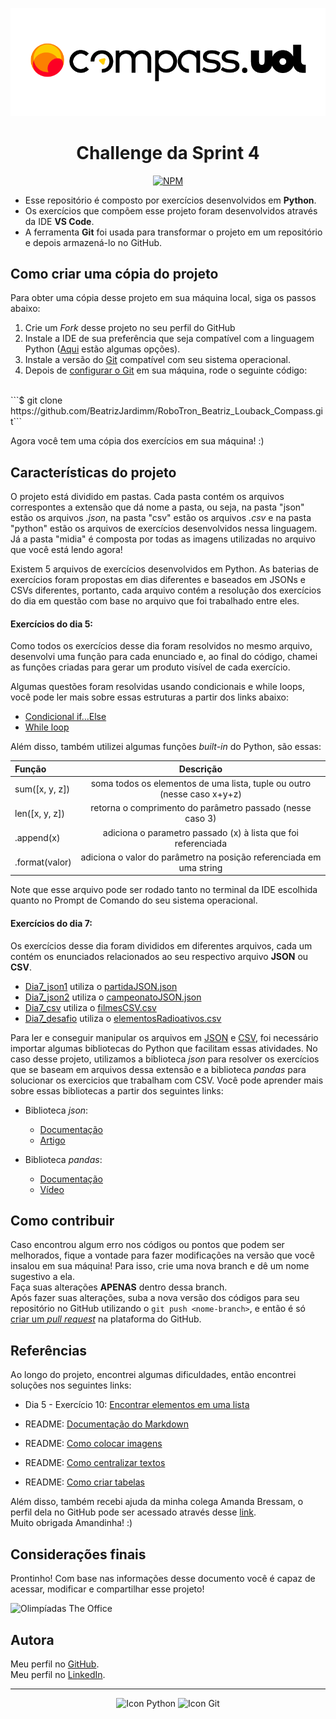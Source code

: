 <div align="center">

![Logo da Compass](/midia/compasslogo.png)
# Challenge da Sprint 4

[![NPM](https://img.shields.io/npm/l/react)](https://github.com/BeatrizJardimm/RoboTron_Beatriz_Louback_Compass/blob/develop/LICENSE)
  
</div>

* Esse repositório é composto por exercícios desenvolvidos em **Python**.
* Os exercícios que compõem esse projeto foram desenvolvidos através da IDE **VS Code**.
* A ferramenta **Git** foi usada para transformar o projeto em um repositório e depois armazená-lo no GitHub.


## Como criar uma cópia do projeto

Para obter uma cópia desse projeto em sua máquina local, siga os passos abaixo:

1. Crie um *Fork* desse projeto no seu perfil do GitHub
2. Instale a IDE de sua preferência que seja compatível com a linguagem Python ([Aqui](https://blog.geekhunter.com.br/ides-e-editores-de-codigo-em-python-para-2021/) estão algumas opções).
3. Instale a versão do [Git](https://git-scm.com/downloads) compatível com seu sistema operacional.
4. Depois de [configurar o Git](https://www.youtube.com/watch?v=UBAX-13g8OM) em sua máquina, rode o seguinte código:
<br>
```$ git clone https://github.com/BeatrizJardimm/RoboTron_Beatriz_Louback_Compass.git```

Agora você tem uma cópia dos exercícios em sua máquina! :)

## Características do projeto

O projeto está dividido em pastas. Cada pasta contém os arquivos correspontes a extensão que dá nome a pasta, ou seja, na pasta "json" estão os arquivos *.json*, na pasta "csv" estão os arquivos *.csv* e na pasta "python" estão os arquivos de exercícios desenvolvidos nessa linguagem. Já a pasta "midia" é composta por todas as imagens utilizadas no arquivo que você está lendo agora!

Existem 5 arquivos de exercícios desenvolvidos em Python. As baterias de exercícios foram propostas em dias diferentes e baseados em JSONs e CSVs diferentes, portanto, cada arquivo contém a resolução dos exercícios do dia em questão com base no arquivo que foi trabalhado entre eles.

#### Exercícios do dia 5:

Como todos os exercícios desse dia foram resolvidos no mesmo arquivo, desenvolvi uma função para cada enunciado e, ao final do código, chamei as funções criadas para gerar um produto visível de cada exercício.

Algumas questões foram resolvidas usando condicionais e while loops, você pode ler mais sobre essas estruturas a partir dos links abaixo:

* [Condicional if...Else](https://www.w3schools.com/python/python_conditions.asp)
* [While loop](https://www.w3schools.com/python/python_while_loops.asp)

Além disso, também utilizei algumas funções *built-in* do Python, são essas:

| Função      | Descrição   |
| :---        |    :----:   |
| sum([x, y, z]) | soma todos os elementos de uma lista, tuple ou outro (nesse caso x+y+z) |
| len([x, y, z]) | retorna o comprimento do parâmetro passado (nesse caso 3) |
| .append(x) | adiciona o parametro passado (x) à lista que foi referenciada |
| .format(valor) | adiciona o valor do parâmetro na posição referenciada em uma string |

Note que esse arquivo pode ser rodado tanto no terminal da IDE escolhida quanto no Prompt de Comando do seu sistema operacional.

#### Exercícios do dia 7:

Os exercícios desse dia foram divididos em diferentes arquivos, cada um contém os enunciados relacionados ao seu respectivo arquivo **JSON** ou **CSV**.

* [Dia7_json1](https://github.com/BeatrizJardimm/RoboTron_Beatriz_Louback_Compass/blob/develop/python/Dia7_json1.py) utiliza o [partidaJSON.json](https://github.com/BeatrizJardimm/RoboTron_Beatriz_Louback_Compass/blob/develop/json/partidaJSON.json)
* [Dia7_json2](https://github.com/BeatrizJardimm/RoboTron_Beatriz_Louback_Compass/blob/develop/python/Dia7_json2.py) utiliza o [campeonatoJSON.json](https://github.com/BeatrizJardimm/RoboTron_Beatriz_Louback_Compass/blob/develop/json/campeonatoJSON.json)
* [Dia7_csv](https://github.com/BeatrizJardimm/RoboTron_Beatriz_Louback_Compass/blob/develop/python/Dia7_csv.py) utiliza o [filmesCSV.csv](https://github.com/BeatrizJardimm/RoboTron_Beatriz_Louback_Compass/blob/develop/csv/filmesCSV.csv)
* [Dia7_desafio](https://github.com/BeatrizJardimm/RoboTron_Beatriz_Louback_Compass/blob/develop/python/Dia7_desafio.py) utiliza o [elementosRadioativos.csv](https://github.com/BeatrizJardimm/RoboTron_Beatriz_Louback_Compass/blob/develop/csv/elementosRadioativos.csv)

Para ler e conseguir manipular os arquivos em [JSON](https://www.devmedia.com.br/o-que-e-json/23166) e [CSV](https://rockcontent.com/br/blog/csv/), foi necessário importar algumas bibliotecas do Python que facilitam essas atividades. No caso desse projeto, utilizamos a biblioteca *json* para resolver os exercícios que se baseam em arquivos dessa extensão e a biblioteca *pandas* para solucionar os exercicios que trabalham com CSV. Você pode aprender mais sobre essas bibliotecas a partir dos seguintes links:

* Biblioteca *json*:
    * [Documentação](https://docs.python.org/pt-br/3/library/json.html)
    * [Artigo](https://www.freecodecamp.org/portuguese/news/ler-arquivos-json-em-python-como-usar-load-loads-e-dump-dumps-com-arquivos-json/)

* Biblioteca *pandas*:
    * [Documentação](https://pandas.pydata.org/docs/)
    * [Vídeo](https://www.youtube.com/watch?v=C0aj3FjN5e0)


## Como contribuir

Caso encontrou algum erro nos códigos ou pontos que podem ser melhorados, fique a vontade para fazer modificações na versão que você insalou em sua máquina! Para isso, crie uma nova branch e dê um nome sugestivo a ela.
<br>
Faça suas alterações **APENAS** dentro dessa branch.
<br>
Após fazer suas alterações, suba a nova versão dos códigos para seu repositório no GitHub utilizando o ```git push <nome-branch>```, e então é só [criar um *pull request*](https://docs.github.com/pt/pull-requests/collaborating-with-pull-requests/proposing-changes-to-your-work-with-pull-requests/creating-a-pull-request) na plataforma do GitHub.

## Referências

Ao longo do projeto, encontrei algumas dificuldades, então encontrei soluções nos seguintes links:

* Dia 5 - Exercício 10: [Encontrar elementos em uma lista](https://stackoverflow.com/questions/9542738/python-find-in-list)

* README: [Documentação do Markdown](https://www.markdownguide.org/)

* README: [Como colocar imagens](https://medium.com/markdown-monster-blog/getting-images-into-markdown-documents-and-weblog-posts-with-markdown-monster-9ec6f353d8ec)

* README: [Como centralizar textos](https://stackoverflow.com/questions/14051715/markdown-native-text-alignment)

* README: [Como criar tabelas](https://www.markdownguide.org/extended-syntax/#:~:text=for%20more%20information.-,Tables,either%20end%20of%20the%20row.)

Além disso, também recebi ajuda da minha colega Amanda Bressam, o perfil dela no GitHub pode ser acessado através desse [link](https://github.com/abressam).
<br>
Muito obrigada Amandinha! :)

## Considerações finais

Prontinho! Com base nas informações desse documento você é capaz de acessar, modificar e compartilhar esse projeto!
<br>

![Olimpíadas The Office](./midia/gifMedalhas.gif)

## Autora

Meu perfil no [GitHub](https://github.com/BeatrizJardimm).
<br>
Meu perfil no [LinkedIn](https://www.linkedin.com/in/paula-beatriz-jardim-11882521a/).

<hr>

<div align="center">

![Icon Python](./midia/iconPython.png) ![Icon Git](./midia/iconGit.png)

</div>
